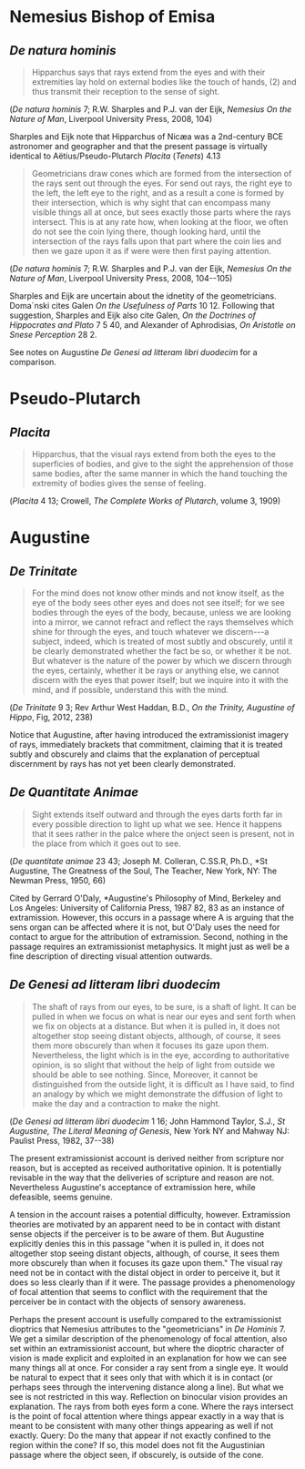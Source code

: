 # Nemesius Bishop of Emisa

## *De natura hominis*

> Hipparchus says that rays extend from the eyes and with their extremities lay hold on external bodies like the touch of hands, (2) and thus transmit their reception to the sense of sight. 

(*De natura hominis* 7; R.W. Sharples and P.J. van der Eijk, *Nemesius On the Nature of Man*, Liverpool University Press, 2008, 104)

Sharples and Eijk note that Hipparchus of Nicæa was a 2nd-century BCE astronomer and geographer and that the present passage is virtually identical to Aëtius/Pseudo-Plutarch *Placita* (*Tenets*) 4.13

> Geometricians draw cones which are formed from the intersection of the rays sent out through the eyes. For <they say that><the eyes> send out rays, the right eye to the left, the left eye to the right, and as a result a cone is formed by their intersection, which is why sight that can encompass many visible things all at once, but sees exactly <only> those parts where the rays intersect. This is at any rate how, when looking at the floor, we often do not see the coin lying there, though looking hard, until the intersection of the rays falls upon that part where the coin lies and then we gaze upon it as if were were then first paying attention.

(*De natura hominis* 7; R.W. Sharples and P.J. van der Eijk, *Nemesius On the Nature of Man*, Liverpool University Press, 2008, 104--105)

Sharples and Eijk are uncertain about the idnetity of the geometricians. Doma´nski cites Galen *On the Usefulness of Parts* 10 12. Following that suggestion, Sharples and Eijk also cite Galen, *On the Doctrines of Hippocrates and Plato* 7 5 40, and Alexander of Aphrodisias, *On Aristotle on Snese Perception* 28 2.

See notes on Augustine *De Genesi ad litteram libri duodecim* for a comparison.


# Pseudo-Plutarch

## *Placita*

> Hipparchus, that the visual rays extend from both the eyes to the superficies of bodies, and give to the sight the apprehension of those same bodies, after the same manner in which the hand touching the extremity of bodies gives the sense of feeling.

(*Placita* 4 13; Crowell, *The Complete Works of Plutarch*, volume 3, 1909)

# Augustine

## *De Trinitate*

> For the mind does not know other minds and not know itself, as the eye of the body sees other eyes and does not see itself; for we see bodies through the eyes of the body, because, unless we are looking into a mirror, we cannot refract and reflect the rays themselves which shine for through the eyes, and touch whatever we discern---a subject, indeed, which is treated of most subtly and obscurely, until it be clearly demonstrated whether the fact be so, or whether it be not. But whatever is the nature of the power by which we discern through the eyes, certainly, whether it be rays or anything else, we cannot discern with the eyes that power itself; but we inquire into it with the mind, and if possible, understand this with the mind.

(*De Trinitate* 9 3; Rev Arthur West Haddan, B.D., *On the Trinity, Augustine of Hippo*, Fig, 2012, 238)

Notice that Augustine, after having introduced the extramissionist imagery of rays, immediately brackets that commitment, claiming that it is treated subtly and obscurely and claims that the explanation of perceptual discernment by rays has not yet been clearly demonstrated.

## *De Quantitate Animae*

> Sight extends itself outward and through the eyes darts forth far in every possible direction to light up what we see. Hence it happens that it sees rather in the palce where the onject seen is present, not in the place from which it goes out to see.

(*De quantitate animae* 23 43; Joseph M. Colleran, C.SS.R, Ph.D., *St Augustine, The Greatness of the Soul, The Teacher, New York, NY: The Newman Press, 1950, 66)

Cited by Gerrard O'Daly, *Augustine's Philosophy of Mind, Berkeley and Los Angeles: University of California Press, 1987 82, 83 as an instance of extramission. However, this occurs in a passage where A is arguing that the sens organ can be affected where it is not, but O'Daly uses the need for contact to argue for the attribution of extramission. Second, nothing in the passage requires an extramissionist metaphysics. It might just as well be a fine description of directing visual attention outwards.

## *De Genesi ad litteram libri duodecim*

> The shaft of rays from our eyes, to be sure, is a shaft of light. It can be pulled in when we focus on what is near our eyes and sent forth when we fix on objects at a distance. But when it is pulled in, it does not altogether stop seeing distant objects, although, of course, it sees them more obscurely than when it focuses its gaze upon them. Nevertheless, the light which is in the eye, according to authoritative opinion, is so slight that without the help of light from outside we should be able to see nothing. Since, Moreover, it cannot be distinguished from the outside light, it is difficult as I have said, to find an analogy by which we might demonstrate the diffusion of light to make the day and a contraction to make the night.

(*De Genesi ad litteram libri duodecim* 1 16; John Hammond Taylor, S.J., *St Augustine, The Literal Meaning of Genesis*, New York NY and Mahway NJ: Paulist Press, 1982, 37--38)

The present extramissionist account is derived neither from scripture nor reason, but is accepted as received authoritative opinion. It is potentially revisable in the way that the deliveries of scripture and reason are not. Nevertheless Augustine's acceptance of extramission here, while defeasible, seems genuine.

A tension in the account raises a potential difficulty, however. Extramission theories are motivated by an apparent need to be in contact with distant sense objects if the perceiver is to be aware of them. But Augustine explicitly denies this in this passage "when it is pulled in, it does not altogether stop seeing distant objects, although, of course, it sees them more obscurely than when it focuses its gaze upon them." The visual ray need not be in contact with the distal object in order to perceive it, but it does so less clearly than if it were. The passage provides a phenomenology of focal attention that seems to conflict with the requirement that the perceiver be in contact with the objects of sensory awareness.

Perhaps the present account is usefully compared to the extramissionist dioptrics that Nemesius attributes to the "geometricians" in *De Hominis* 7. We get a similar description of the phenomenology of focal attention, also set within an extramissionist account, but where the dioptric character of vision is made explicit and exploited in an explanation for how we can see many things all at once. For consider a ray sent from a single eye. It would be natural to expect that it sees only that with which it is in contact (or perhaps sees through the intervening distance along a line). But what we see is not restricted in this way. Reflection on binocular vision provides an explanation. The rays from both eyes form a cone. Where the rays intersect is the point of focal attention where things appear exactly in a way that is meant to be consistent with many other things appearing as well if not exactly. Query: Do the many that appear if not exactly confined to the region within the cone? If so, this model does not fit the Augustinian passage where the object seen, if obscurely, is outside of the cone. 

